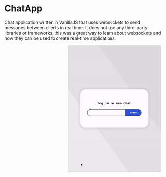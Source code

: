 # ChatApp
Chat application written in VanillaJS that uses websockets to send messages between clients in real time. It does not use any third-party libraries or frameworks, this was a great way to learn about websockets and how they can be used to create real-time applications.

<img src="/chat-app-vid.gif" width="300" align="right">
